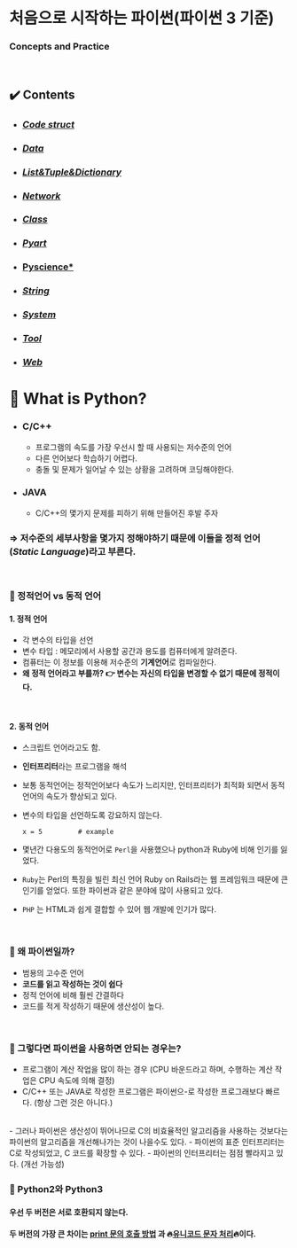 # 처음으로 시작하는 파이썬(파이썬 3 기준)  
### Concepts and Practice

<br>

## :heavy_check_mark: Contents

- ### [*Code struct*](https://github.com/bosl95/python_basic/tree/master/Code%20struct)
- ### [*Data*](https://github.com/bosl95/python_basic/tree/master/Data)
- ### [*List&Tuple&Dictionary*](https://github.com/bosl95/python_basic/tree/master/List%20%26%20Tuple%20%26%20dictionary)
- ### [*Network*](https://github.com/bosl95/python_basic/tree/master/Network)
- ### [*Class*](https://github.com/bosl95/python_basic/tree/master/Object%20%26%20class)
- ### [*Pyart*](https://github.com/bosl95/python_basic/tree/master/Pyart)
- ### [Pyscience*](https://github.com/bosl95/python_basic/tree/master/Pyscience)
- ### [*String*](https://github.com/bosl95/python_basic/tree/master/String)
- ### [*System*](https://github.com/bosl95/python_basic/tree/master/System)
- ### [*Tool*](https://github.com/bosl95/python_basic/tree/master/Tool)
- ### [*Web*](https://github.com/bosl95/python_basic/tree/master/Web)


# :dart: What is Python?

- ### C/C++
	-  프로그램의 속도를 가장 우선시 할 때 사용되는 저수준의 언어
	- 다른 언어보다 학습하기 어렵다.
	- 충돌 및 문제가 일어날 수 있는 상황을 고려하며 코딩해야한다.

- ### JAVA
	- C/C++의 몇가지 문제를 피하기 위해 만들어진 후발 주자

### ⇒ 저수준의 세부사항을 몇가지 정해야하기 때문에 이들을 정적 언어(*Static Language*)라고 부른다.<br>

<br>

### :pushpin: 정적언어 vs 동적 언어
#### 1. 정적 언어 
- 각 변수의 타입을 선언
- 변수 타입 : 메모리에서 사용할 공간과 용도를 컴퓨터에게 알려준다.
- 컴퓨터는 이 정보를 이용해 저수준의 **기계언어**로 컴파일한다.
- **왜 정적 언어라고 부를까?  :point_right: 변수는 자신의 타입을 변경할 수 없기 때문에 정적이다.**

<br>

#### 2. 동적 언어
- 스크립트 언어라고도 함.
- **인터프리터**라는 프로그램을 해석
- 보통 동적언어는 정적언어보다 속도가 느리지만, 인터프리터가 최적화 되면서 동적 언어의 속도가 향상되고 있다.
- 변수의 타입을 선언하도록 강요하지 않는다.
		
	  x = 5			# example
- 몇년간 다용도의 동적언어로 ``Perl``을 사용했으나 python과 Ruby에 비해 인기를 잃었다.
- ``Ruby``는 Perl의 특징을 빌린 최신 언어 Ruby on Rails라는 웹 프레임워크 때문에 큰 인기를 얻었다.  또한 파이썬과 같은 분야에 많이 사용되고 있다.
- ``PHP`` 는 HTML과 쉽게 결합할 수 있어 웹 개발에 인기가 많다. 

<br>

### :pushpin: 왜 파이썬일까?
- 범용의 고수준 언어
- **코드를 읽고 작성하는 것이 쉽다**
- 정적 언어에 비해 훨씬 간결하다
- 코드를 적게 작성하기 때문에 생산성이 높다.

<br>

### :pushpin: 그렇다면 파이썬을 사용하면 안되는 경우는?
- 프로그램이 계산 작업을 많이 하는 경우 (CPU 바운드라고 하며, 수행하는 계산 작업은 CPU 속도에 의해 결정)
- C/C++ 또는 JAVA로 작성한 프로그램은 파이썬으-로 작성한 프로그래보다 빠르다. (항상 그런 것은 아니다.)
<br>
- 그러나 파이썬은 생산성이 뛰어나므로 C의 비효율적인 알고리즘을 사용하는 것보다는 파이썬의 알고리즘을 개선해나가는 것이 나을수도 있다.
- 파이썬의 표준 인터프리터는 C로 작성되었고, C 코드를 확장할 수 있다.
- 파이썬의 인터프리터는 점점 빨라지고 있다. (개선 가능성)

<br>

### :pushpin: Python2와 Python3
#### 우선 두 버전은 서로 호환되지 않는다.<br>
#### 두 버전의 가장 큰 차이는 [print 문의 호출 방법]() 과 :fire:[유니코드 문자 처리]():fire:이다.

